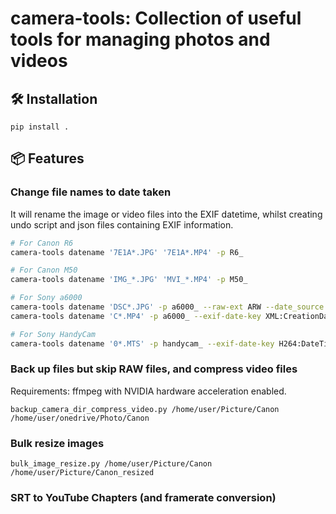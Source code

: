 # camera-tools: Collection of useful tools for managing photos and videos

## 🛠️ Installation

```
pip install .
```

## 📦 Features
### Change file names to date taken

It will rename the image or video files into the EXIF datetime, whilst creating undo script and json files containing EXIF information.

```bash
# For Canon R6
camera-tools datename '7E1A*.JPG' '7E1A*.MP4' -p R6_

# For Canon M50
camera-tools datename 'IMG_*.JPG' 'MVI_*.MP4' -p M50_

# For Sony a6000
camera-tools datename 'DSC*.JPG' -p a6000_ --raw-ext ARW --date_source file_modified
camera-tools datename 'C*.MP4' -p a6000_ --exif-date-key XML:CreationDateValue --exif-date-format "%Y:%m:%d %H:%M:%S%z"

# For Sony HandyCam
camera-tools datename '0*.MTS' -p handycam_ --exif-date-key H264:DateTimeOriginal --exif-date-format "%Y:%m:%d %H:%M:%S%z"
```

### Back up files but skip RAW files, and compress video files

Requirements: ffmpeg with NVIDIA hardware acceleration enabled.

`backup_camera_dir_compress_video.py /home/user/Picture/Canon /home/user/onedrive/Photo/Canon`



### Bulk resize images

`bulk_image_resize.py /home/user/Picture/Canon /home/user/Picture/Canon_resized`


### SRT to YouTube Chapters (and framerate conversion)

